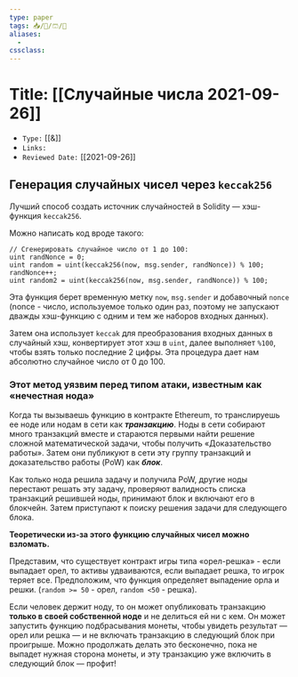 ```yaml
---
type: paper
tags: 📥️/📜️/🩳/🗿
aliases:
  - 
cssclass: 
---
```




# Title: **[[Случайные числа 2021-09-26]]**
- `Type:` [[&]]
- `Links:`
- `Reviewed Date:` [[2021-09-26]]

## Генерация случайных чисел через `keccak256`

Лучший способ создать источник случайностей в Solidity — хэш-функция `keccak256`.

Можно написать код вроде такого:

```solidity
// Сгенерировать случайное число от 1 до 100:
uint randNonce = 0;
uint random = uint(keccak256(now, msg.sender, randNonce)) % 100;
randNonce++;
uint random2 = uint(keccak256(now, msg.sender, randNonce)) % 100;
```

Эта функция берет временную метку `now`, `msg.sender` и добавочный `nonce` (nonce - число, используемое только один раз, поэтому не запускают дважды хэш-функцию с одним и тем же наборов входных данных).

Затем она использует `keccak` для преобразования входных данных в случайный хэш, конвертирует этот хэш в `uint`, далее выполняет `%100`, чтобы взять только последние 2 цифры. Эта процедура дает нам абсолютно случайное число от 0 до 100.

### Этот метод уязвим перед типом атаки, известным как «нечестная нода»

Когда ты вызываешь функцию в контракте Ethereum, то транслируешь ее ноде или нодам в сети как **_транзакцию_**. Ноды в сети собирают много транзакций вместе и стараются первыми найти решение сложной математической задачи, чтобы получить «Доказательство работы». Затем они публикуют в сети эту группу транзакций и доказательство работы (PoW) как **_блок_**.

Как только нода решила задачу и получила PoW, другие ноды перестают решать эту задачу, проверяют валидность списка транзакций решившей ноды, принимают блок и включают его в блокчейн. Затем приступают к поиску решения задачи для следующего блока.

**Теоретически из-за этого функцию случайных чисел можно взломать.**

Представим, что существует контракт игры типа «орел-решка» - если выпадает орел, то активы удваиваются, если выпадает решка, то игрок теряет все. Предположим, что функция определяет выпадение орла и решки. (`random >= 50` - орел, `random <50` - решка).

Если человек держит ноду, то он может опубликовать транзакцию **только в своей собственной ноде** и не делиться ей ни с кем. Он может запустить функцию подбрасывания монеты, чтобы увидеть результат — орел или решка — и не включать транзакцию в следующий блок при проигрыше. Можно продолжать делать это бесконечно, пока не выпадет нужная сторона монеты, и эту транзакцию уже включить в следующий блок — профит!